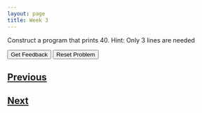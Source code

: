 ```yaml
---
layout: page
title: Week 3
---
```


Construct a program that prints 40. Hint: Only 3 lines are needed

<div id="sortableTrash" class="sortable-code"></div> 
<div id="sortable" class="sortable-code"></div> 
<div style="clear:both;"></div> 
<p> 
    <input id="feedbackLink" value="Get Feedback" type="button" /> 
    <input id="newInstanceLink" value="Reset Problem" type="button" /> 
</p> 
<script type="text/javascript"> 
(function(){
  var initial = "var3 = 40\n" +
    "var8 = var3\n" +
    "print(var8)\n" +
    "var1 = 20 #distractor\n" +
    "var2 = 6 #distractor\n" +
    "var 1 = var2 #distractor\n" +
    "var3 = 15 #distractor";
  var parsonsPuzzle = new ParsonsWidget({
    "sortableId": "sortable",
    "max_wrong_lines": 10,
    "grader": ParsonsWidget._graders.LineBasedGrader,
    "exec_limit": 2500,
    "can_indent": true,
    "x_indent": 50,
    "lang": "en",
    "show_feedback": true,
    "trashId": "sortableTrash"
  });
  parsonsPuzzle.init(initial);
  parsonsPuzzle.shuffleLines();
  $("#newInstanceLink").click(function(event){ 
      event.preventDefault(); 
      parsonsPuzzle.shuffleLines(); 
  }); 
  $("#feedbackLink").click(function(event){ 
      event.preventDefault(); 
      parsonsPuzzle.getFeedback(); 
  }); 
})(); 
</script>

## [Previous](./week3_lec1.html)
## [Next](./week3_lec3.html)
